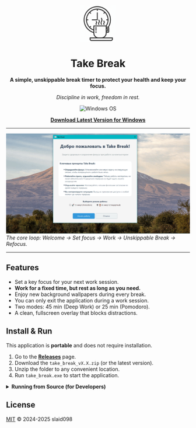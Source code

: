 <div align="center">
  <img src="https://github.com/slaid098/take_break/blob/master/images/logo.png?raw=true" alt="Take Break Logo" width="100"/>
  <h1>Take Break</h1>
  <p><strong>A simple, unskippable break timer to protect your health and keep your focus.</strong></p>
  <p><i>Discipline in work, freedom in rest.</i></p>
  <p>
    <img src="https://img.shields.io/badge/OS-Windows-blue" alt="Windows OS">
  </p>
  <p><a href="https://github.com/slaid098/take_break/releases"><strong>Download Latest Version for Windows</strong></a></p>
</div>

---

![Take Break Demo](https://github.com/slaid098/take_break/blob/master/images/demo.gif?raw=true)
*The core loop: Welcome → Set focus → Work → Unskippable Break → Refocus.*

---

## Features

-   Set a key focus for your next work session.
-   **Work for a fixed time, but rest as long as you need.**
-   Enjoy new background wallpapers during every break.
-   You can only exit the application during a work session.
-   Two modes: 45 min (Deep Work) or 25 min (Pomodoro).
-   A clean, fullscreen overlay that blocks distractions.

## Install & Run

This application is **portable** and does not require installation.

1.  Go to the [**Releases**](https://github.com/slaid098/take_break/releases) page.
2.  Download the `take_break_vX.X.zip` (or the latest version).
3.  Unzip the folder to any convenient location.
4.  Run `take_break.exe` to start the application.

<details>
<summary><strong>Running from Source (for Developers)</strong></summary>

This project is managed with [uv](https://github.com/astral-sh/uv).

**Prerequisites:**
- Python 3.13+
- `uv` installed

**Steps:**

1.  **Clone the repository:**
    ```bash
    git clone https://github.com/slaid098/take_break
    cd take_break
    ```

2.  **Sync environment & install dependencies:**
    ```bash
    uv sync
    ```

3.  **Run the application:**
    ```bash
    uv run python main.py
    ```
</details>

## License

[MIT](LICENSE) © 2024-2025 slaid098
